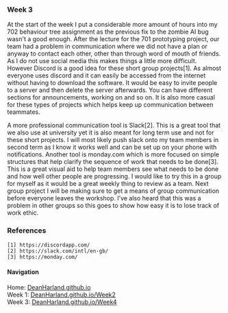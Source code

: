 ### Week 3
At the start of the week I put a considerable more amount of hours into my 702 behaviour tree assignment as the previous fix to the zombie AI bug wasn't a good enough.
After the lecture for the 701 prototyping project, our team had a problem in communication where we did not have a plan or anyway to contact each other, other than through word of mouth of friends. As I do not use social media this makes things a little more difficult. However Discord is a good idea for these short group projects[1]. As almost everyone uses discord and it can easily be accessed from the internet without having to download the software. It would be easy to invite people to a server and then delete the server afterwards. You can have different sections for announcements, working on and so on. It is also more casual for these types of projects which helps keep up communication between teammates.

A more professional communication tool is Slack[2]. This is a great tool that we also use at university yet it is also meant for long term use and not for these short projects. I will most likely push slack onto my team members in second term as I know it works well and can be set up on your phone with notifications. Another tool is monday.com which is more focused on simple structures that help clarify the sequence of work that needs to be done[3]. This is a great visual aid to help team members see what needs to be done and how well other people are progressing. I would like to try this in a group for myself as it would be a great weekly thing to review as a team.
Next group project I will be making sure to get a means of group communication before everyone leaves the workshop. I’ve also heard that this was a problem in other groups so this goes to show how easy it is to lose track of work ethic.


### References
```
[1] https://discordapp.com/ 
[2] https://slack.com/intl/en-gb/
[3] https://monday.com/ 
```

#### Navigation
Home: [DeanHarland.github.io](https://DeanHarland.github.io) <br />
Week 1: [DeanHarland.github.io/Week2](https://DeanHarland.github.io/Week2) <br />
Week 3: [DeanHarland.github.io/Week4](https://DeanHarland.github.io/Week4) <br />
